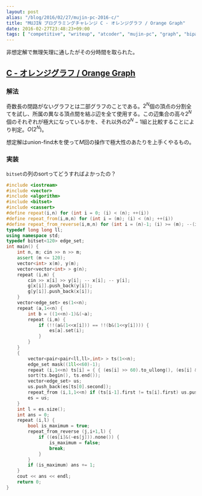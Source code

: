 ```yaml
---
layout: post
alias: "/blog/2016/02/27/mujin-pc-2016-c/"
title: "MUJIN プログラミングチャレンジ C - オレンジグラフ / Orange Graph"
date: 2016-02-27T23:48:23+09:00
tags: [ "competitive", "writeup", "atcoder", "mujin-pc", "graph", "bipartite-graph" ]
---
```


非想定解で無理矢理に通したがその分時間を取られた。

## [C - オレンジグラフ / Orange Graph](https://beta.atcoder.jp/contests/mujin-pc-2016/tasks/mujin_pc_2016_c)

### 解法

奇数長の閉路がないグラフとは二部グラフのことである。$2^N$個の頂点の分割全てを試し、所属の異なる頂点間を結ぶ辺を全て使用する。この辺集合の高々$2^N$個のそれぞれが極大になっているかを、それ以外の$2^N-1$組と比較することにより判定。$O(2^N)$。

想定解はunion-find木を使って$M$回の操作で極大性のあたりを上手くやるもの。

### 実装

`bitset`の列のsortってどうすればよかったの？

``` c++
#include <iostream>
#include <vector>
#include <algorithm>
#include <bitset>
#include <cassert>
#define repeat(i,n) for (int i = 0; (i) < (n); ++(i))
#define repeat_from(i,m,n) for (int i = (m); (i) < (n); ++(i))
#define repeat_from_reverse(i,m,n) for (int i = (n)-1; (i) >= (m); --(i))
typedef long long ll;
using namespace std;
typedef bitset<120> edge_set;
int main() {
    int n, m; cin >> n >> m;
    assert (m <= 120);
    vector<int> x(m), y(m);
    vector<vector<int> > g(n);
    repeat (i,m) {
        cin >> x[i] >> y[i]; -- x[i]; -- y[i];
        g[x[i]].push_back(y[i]);
        g[y[i]].push_back(x[i]);
    }
    vector<edge_set> es(1<<n);
    repeat (a,1<<n) {
        int b = ((1<<n)-1)&(~a);
        repeat (i,m) {
            if (!!(a&(1<<x[i])) == !!(b&(1<<y[i]))) {
                es[a].set(i);
            }
        }
    }
    {
        vector<pair<pair<ll,ll>,int> > ts(1<<n);
        edge_set mask((1ll<<60)-1);
        repeat (i,1<<n) ts[i] = { { (es[i] >> 60).to_ullong(), (es[i] & mask).to_ullong() }, i };
        sort(ts.begin(), ts.end());
        vector<edge_set> us;
        us.push_back(es[ts[0].second]);
        repeat_from (i,1,1<<n) if (ts[i-1].first != ts[i].first) us.push_back(es[ts[i].second]);
        es = us;
    }
    int l = es.size();
    int ans = 0;
    repeat (i,l) {
        bool is_maximum = true;
        repeat_from_reverse (j,i+1,l) {
            if ((es[i]&(~es[j])).none()) {
                is_maximum = false;
                break;
            }
        }
        if (is_maximum) ans += 1;
    }
    cout << ans << endl;
    return 0;
}
```
